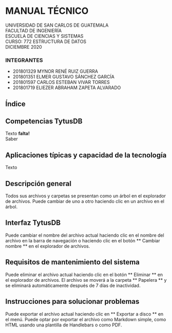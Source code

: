 # MANUAL TÉCNICO

UNIVERSIDAD DE SAN CARLOS DE GUATEMALA  
FACULTAD DE INGENIERÍA  
ESCUELA DE CIENCIAS Y SISTEMAS  
CURSO: 772 ESTRUCTURA DE DATOS  
DICIEMBRE 2020  

### INTEGRANTES

- 201801329 MYNOR RENÉ RUIZ GUERRA
- 201801351 ELMER GUSTAVO SÁNCHEZ GARCÍA
- 201801597 CARLOS ESTEBAN VIVAR TORRES
- 201801719 ELIEZER ABRAHAM ZAPETA ALVARADO

## Índice


##  Competencias TytusDB

Texto **falta!**  
Saber

##  Aplicaciones típicas y capacidad de la tecnología

Texto

##  Descripción general

Todos sus archivos y carpetas se presentan como un árbol en el explorador de archivos. Puede cambiar de uno a otro haciendo clic en un archivo en el árbol.

##  Interfaz TytusDB

Puede cambiar el nombre del archivo actual haciendo clic en el nombre del archivo en la barra de navegación o haciendo clic en el botón ** Cambiar nombre ** en el explorador de archivos.

##  Requisitos de mantenimiento del sistema

Puede eliminar el archivo actual haciendo clic en el botón ** Eliminar ** en el explorador de archivos. El archivo se moverá a la carpeta ** Papelera ** y se eliminará automáticamente después de 7 días de inactividad.

##  Instrucciones para solucionar problemas
Puede exportar el archivo actual haciendo clic en ** Exportar a disco ** en el menú. Puede optar por exportar el archivo como Markdown simple, como HTML usando una plantilla de Handlebars o como PDF.
